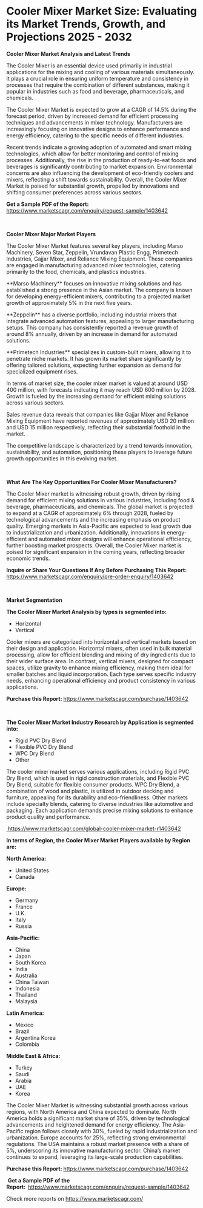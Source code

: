 <p><h1>Cooler Mixer Market Size: Evaluating its Market Trends, Growth, and Projections 2025 - 2032</h1></p><p><strong>Cooler Mixer Market Analysis and Latest Trends</strong></p>
<p><p>The Cooler Mixer is an essential device used primarily in industrial applications for the mixing and cooling of various materials simultaneously. It plays a crucial role in ensuring uniform temperature and consistency in processes that require the combination of different substances, making it popular in industries such as food and beverage, pharmaceuticals, and chemicals. </p><p>The Cooler Mixer Market is expected to grow at a CAGR of 14.5% during the forecast period, driven by increased demand for efficient processing techniques and advancements in mixer technology. Manufacturers are increasingly focusing on innovative designs to enhance performance and energy efficiency, catering to the specific needs of different industries. </p><p>Recent trends indicate a growing adoption of automated and smart mixing technologies, which allow for better monitoring and control of mixing processes. Additionally, the rise in the production of ready-to-eat foods and beverages is significantly contributing to market expansion. Environmental concerns are also influencing the development of eco-friendly coolers and mixers, reflecting a shift towards sustainability. Overall, the Cooler Mixer Market is poised for substantial growth, propelled by innovations and shifting consumer preferences across various sectors.</p></p>
<p><strong>Get a Sample PDF of the Report:&nbsp;</strong> <a href="https://www.marketscagr.com/enquiry/request-sample/1403642?utm_campaign=1848&utm_medium=2&utm_source=Github&utm_content=ia&utm_term=13012025&utm_id=cooler-mixer">https://www.marketscagr.com/enquiry/request-sample/1403642</a></p>
<p>&nbsp;</p>
<p><strong>Cooler Mixer Major Market Players</strong></p>
<p><p>The Cooler Mixer Market features several key players, including Marso Machinery, Seven Star, Zeppelin, Vrundavan Plastic Engg, Primetech Industries, Gajjar Mixer, and Reliance Mixing Equipment. These companies are engaged in manufacturing advanced mixer technologies, catering primarily to the food, chemicals, and plastics industries.</p><p>**Marso Machinery** focuses on innovative mixing solutions and has established a strong presence in the Asian market. The company is known for developing energy-efficient mixers, contributing to a projected market growth of approximately 5% in the next five years.</p><p>**Zeppelin** has a diverse portfolio, including industrial mixers that integrate advanced automation features, appealing to larger manufacturing setups. This company has consistently reported a revenue growth of around 8% annually, driven by an increase in demand for automated solutions.</p><p>**Primetech Industries** specializes in custom-built mixers, allowing it to penetrate niche markets. It has grown its market share significantly by offering tailored solutions, expecting further expansion as demand for specialized equipment rises.</p><p>In terms of market size, the cooler mixer market is valued at around USD 400 million, with forecasts indicating it may reach USD 600 million by 2028. Growth is fueled by the increasing demand for efficient mixing solutions across various sectors.</p><p>Sales revenue data reveals that companies like Gajjar Mixer and Reliance Mixing Equipment have reported revenues of approximately USD 20 million and USD 15 million respectively, reflecting their substantial foothold in the market.</p><p>The competitive landscape is characterized by a trend towards innovation, sustainability, and automation, positioning these players to leverage future growth opportunities in this evolving market.</p></p>
<p>&nbsp;</p>
<p><strong>What Are The Key Opportunities For Cooler Mixer Manufacturers?</strong></p>
<p><p>The Cooler Mixer market is witnessing robust growth, driven by rising demand for efficient mixing solutions in various industries, including food & beverage, pharmaceuticals, and chemicals. The global market is projected to expand at a CAGR of approximately 6% through 2028, fueled by technological advancements and the increasing emphasis on product quality. Emerging markets in Asia-Pacific are expected to lead growth due to industrialization and urbanization. Additionally, innovations in energy-efficient and automated mixer designs will enhance operational efficiency, further boosting market prospects. Overall, the Cooler Mixer market is poised for significant expansion in the coming years, reflecting broader economic trends.</p></p>
<p><strong>Inquire or Share Your Questions If Any Before Purchasing This Report:</strong> <a href="https://www.marketscagr.com/enquiry/pre-order-enquiry/1403642?utm_campaign=1848&utm_medium=2&utm_source=Github&utm_content=ia&utm_term=13012025&utm_id=cooler-mixer">https://www.marketscagr.com/enquiry/pre-order-enquiry/1403642</a></p>
<p>&nbsp;</p>
<p><strong>Market Segmentation</strong></p>
<p><strong>The Cooler Mixer Market Analysis by types is segmented into:</strong></p>
<p><ul><li>Horizontal</li><li>Vertical</li></ul></p>
<p><p>Cooler mixers are categorized into horizontal and vertical markets based on their design and application. Horizontal mixers, often used in bulk material processing, allow for efficient blending and mixing of dry ingredients due to their wider surface area. In contrast, vertical mixers, designed for compact spaces, utilize gravity to enhance mixing efficiency, making them ideal for smaller batches and liquid incorporation. Each type serves specific industry needs, enhancing operational efficiency and product consistency in various applications.</p></p>
<p><strong>Purchase this Report:&nbsp;</strong><a href="https://www.marketscagr.com/purchase/1403642?utm_campaign=1848&utm_medium=2&utm_source=Github&utm_content=ia&utm_term=13012025&utm_id=cooler-mixer">https://www.marketscagr.com/purchase/1403642</a></p>
<p>&nbsp;</p>
<p><strong>The Cooler Mixer Market Industry Research by Application is segmented into:</strong></p>
<p><ul><li>Rigid PVC Dry Blend</li><li>Flexible PVC Dry Blend</li><li>WPC Dry Blend</li><li>Other</li></ul></p>
<p><p>The cooler mixer market serves various applications, including Rigid PVC Dry Blend, which is used in rigid construction materials, and Flexible PVC Dry Blend, suitable for flexible consumer products. WPC Dry Blend, a combination of wood and plastic, is utilized in outdoor decking and furniture, appealing for its durability and eco-friendliness. Other markets include specialty blends, catering to diverse industries like automotive and packaging. Each application demands precise mixing solutions to enhance product quality and performance.</p></p>
<p><a href="https://www.marketscagr.com/global-cooler-mixer-market-r1403642?utm_campaign=1848&utm_medium=2&utm_source=Github&utm_content=ia&utm_term=13012025&utm_id=cooler-mixer">&nbsp;https://www.marketscagr.com/global-cooler-mixer-market-r1403642</a></p>
<p><strong>In terms of Region, the Cooler Mixer Market Players available by Region are:</strong></p>
<p>
    <p> <strong> North America: </strong>
        <ul>
            <li>United States</li>
            <li>Canada</li>
        </ul>
        </p> 
    <p> <strong> Europe: </strong>
        <ul>
            <li>Germany</li>
            <li>France</li>
            <li>U.K.</li>
            <li>Italy</li>
            <li>Russia</li>
        </ul>
        </p> 
    <p> <strong> Asia-Pacific: </strong>
        <ul>
            <li>China</li>
            <li>Japan</li>
            <li>South Korea</li>
            <li>India</li>
            <li>Australia</li>
            <li>China Taiwan</li>
            <li>Indonesia</li>
            <li>Thailand</li>
            <li>Malaysia</li>
        </ul>
        </p> 
    <p> <strong> Latin America: </strong>
        <ul>
            <li>Mexico</li>
            <li>Brazil</li>
            <li>Argentina Korea</li>
            <li>Colombia</li>
        </ul>
        </p> 
    <p> <strong> Middle East & Africa: </strong>
        <ul>
            <li>Turkey</li>
            <li>Saudi</li>
            <li>Arabia</li>
            <li>UAE</li>
            <li>Korea</li>
        </ul>
    </p>
    </p>
<p><p>The Cooler Mixer Market is witnessing substantial growth across various regions, with North America and China expected to dominate. North America holds a significant market share of 35%, driven by technological advancements and heightened demand for energy efficiency. The Asia-Pacific region follows closely with 30%, fueled by rapid industrialization and urbanization. Europe accounts for 25%, reflecting strong environmental regulations. The USA maintains a robust market presence with a share of 5%, underscoring its innovative manufacturing sector. China’s market continues to expand, leveraging its large-scale production capabilities.</p></p>
<p><strong>Purchase this Report: </strong><a href="https://www.marketscagr.com/purchase/1403642?utm_campaign=1848&utm_medium=2&utm_source=Github&utm_content=ia&utm_term=13012025&utm_id=cooler-mixer">https://www.marketscagr.com/purchase/1403642</a></p>
<p>&nbsp;<strong>Get a Sample PDF of the Report:&nbsp;&nbsp;</strong><a href="https://www.marketscagr.com/enquiry/request-sample/1403642?utm_campaign=1848&utm_medium=2&utm_source=Github&utm_content=ia&utm_term=13012025&utm_id=cooler-mixer">https://www.marketscagr.com/enquiry/request-sample/1403642</a></p>
<p><strong></strong></p>
<p>Check more reports on <a href="https://www.marketscagr.com/?utm_campaign=1848&utm_medium=2&utm_source=Github&utm_content=ia&utm_term=13012025&utm_id=cooler-mixer">https://www.marketscagr.com/</a></p>